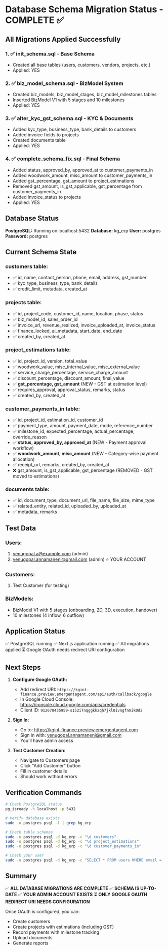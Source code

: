 # Database Schema Migration Status - COMPLETE ✅

## All Migrations Applied Successfully

### 1. ✅ init_schema.sql - Base Schema
- Created all base tables (users, customers, vendors, projects, etc.)
- Applied: YES

### 2. ✅ biz_model_schema.sql - BizModel System
- Created biz_models, biz_model_stages, biz_model_milestones tables
- Inserted BizModel V1 with 5 stages and 10 milestones
- Applied: YES

### 3. ✅ alter_kyc_gst_schema.sql - KYC & Documents
- Added kyc_type, business_type, bank_details to customers
- Added invoice fields to projects
- Created documents table
- Applied: YES

### 4. ✅ complete_schema_fix.sql - Final Schema
- Added status, approved_by, approved_at to customer_payments_in
- Added woodwork_amount, misc_amount to customer_payments_in
- Added gst_percentage, gst_amount to project_estimations
- Removed gst_amount, is_gst_applicable, gst_percentage from customer_payments_in
- Added invoice_status to projects
- Applied: YES

## Database Status

**PostgreSQL:** Running on localhost:5432
**Database:** kg_erp
**User:** postgres
**Password:** postgres

## Current Schema State

### customers table:
- ✅ id, name, contact_person, phone, email, address, gst_number
- ✅ kyc_type, business_type, bank_details
- ✅ credit_limit, metadata, created_at

### projects table:
- ✅ id, project_code, customer_id, name, location, phase, status
- ✅ biz_model_id, sales_order_id
- ✅ invoice_url, revenue_realized, invoice_uploaded_at, invoice_status
- ✅ finance_locked, ai_metadata, start_date, end_date
- ✅ created_by, created_at

### project_estimations table:
- ✅ id, project_id, version, total_value
- ✅ woodwork_value, misc_internal_value, misc_external_value
- ✅ service_charge_percentage, service_charge_amount
- ✅ discount_percentage, discount_amount, final_value
- ✅ **gst_percentage, gst_amount** (NEW - GST at estimation level)
- ✅ requires_approval, approval_status, remarks, status
- ✅ created_by, created_at

### customer_payments_in table:
- ✅ id, project_id, estimation_id, customer_id
- ✅ payment_type, amount, payment_date, mode, reference_number
- ✅ milestone_id, expected_percentage, actual_percentage, override_reason
- ✅ **status, approved_by, approved_at** (NEW - Payment approval workflow)
- ✅ **woodwork_amount, misc_amount** (NEW - Category-wise payment allocation)
- ✅ receipt_url, remarks, created_by, created_at
- ❌ gst_amount, is_gst_applicable, gst_percentage (REMOVED - GST moved to estimations)

### documents table:
- ✅ id, document_type, document_url, file_name, file_size, mime_type
- ✅ related_entity, related_id, uploaded_by, uploaded_at
- ✅ metadata, remarks

## Test Data

### Users:
1. venugopal.a@example.com (admin)
2. venugopal.annamaneni@gmail.com (admin) ⭐ YOUR ACCOUNT

### Customers:
1. Test Customer (for testing)

### BizModels:
- BizModel V1 with 5 stages (onboarding, 2D, 3D, execution, handover)
- 10 milestones (4 inflow, 6 outflow)

## Application Status

✅ PostgreSQL running
✅ Next.js application running
✅ All migrations applied
⏳ Google OAuth needs redirect URI configuration

## Next Steps

1. **Configure Google OAuth:**
   - Add redirect URI: `https://kgint-finance.preview.emergentagent.com/api/auth/callback/google`
   - In Google Cloud Console: https://console.cloud.google.com/apis/credentials
   - Client ID: `912678435959-s152i7nqggkk2qh7jkl0ivngfnmik0d2`

2. **Sign In:**
   - Go to: https://kgint-finance.preview.emergentagent.com
   - Sign in with: venugopal.annamaneni@gmail.com
   - You'll have admin access

3. **Test Customer Creation:**
   - Navigate to Customers page
   - Click "Add Customer" button
   - Fill in customer details
   - Should work without errors

## Verification Commands

```bash
# Check PostgreSQL status
pg_isready -h localhost -p 5432

# Verify database exists
sudo -u postgres psql -l | grep kg_erp

# Check table schemas
sudo -u postgres psql -d kg_erp -c "\d customers"
sudo -u postgres psql -d kg_erp -c "\d project_estimations"
sudo -u postgres psql -d kg_erp -c "\d customer_payments_in"

# Check your user
sudo -u postgres psql -d kg_erp -c "SELECT * FROM users WHERE email = 'venugopal.annamaneni@gmail.com';"
```

## Summary

✅ **ALL DATABASE MIGRATIONS ARE COMPLETE**
✅ **SCHEMA IS UP-TO-DATE**
✅ **YOUR ADMIN ACCOUNT EXISTS**
⏳ **ONLY GOOGLE OAUTH REDIRECT URI NEEDS CONFIGURATION**

Once OAuth is configured, you can:
- Create customers
- Create projects with estimations (including GST)
- Record payments with milestone tracking
- Upload documents
- Generate reports
